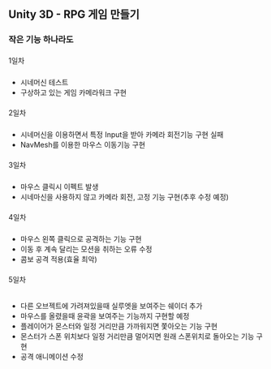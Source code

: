 ## Unity 3D - RPG 게임 만들기
### 작은 기능 하나라도
####
1일차 
#####
- 시네머신 테스트
- 구상하고 있는 게임 카메라워크 구현
####
2일차
#####
- 시네머신을 이용하면서 특정 Input을 받아 카메라 회전기능 구현 실패
- NavMesh를 이용한 마우스 이동기능 구현
####
3일차
#####
- 마우스 클릭시 이펙트 발생
- 시네마신을 사용하지 않고 카메라 회전, 고정 기능 구현(추후 수정 예정)
####
4일차
#####
- 마우스 왼쪽 클릭으로 공격하는 기능 구현
- 이동 후 계속 달리는 모션을 취하는 오류 수정
- 콤보 공격 적용(효율 최악)
####
5일차
######
- 다른 오브젝트에 가려져있을때 실루엣을 보여주는 쉐이더 추가
- 마우스를 올렸을때 윤곽을 보여주는 기능까지 구현할 예정
- 플레이어가 몬스터와 일정 거리만큼 가까워지면 쫓아오는 기능 구현
- 몬스터가 스폰 위치보다 일정 거리만큼 멀어지면 원래 스폰위치로 돌아오는 기능 구현
- 공격 애니메이션 수정
